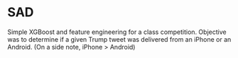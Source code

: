# SAD
Simple XGBoost and feature engineering for a class competition. Objective was to determine if a given Trump tweet was delivered from an iPhone or an Android. (On a side note, iPhone > Android)
